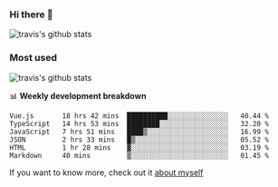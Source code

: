 ### Hi there 👋

<!--
**HondryTravis/HondryTravis** is a ✨ _special_ ✨ repository because its `README.md` (this file) appears on your GitHub profile.

Here are some ideas to get you started:

- 🔭 I’m currently working on ...
- 🌱 I’m currently learning ...
- 👯 I’m looking to collaborate on ...
- 🤔 I’m looking for help with ...
- 💬 Ask me about ...
- 📫 How to reach me: ...
- 😄 Pronouns: ...
- ⚡ Fun fact: ...
-->

![travis's github stats](https://github-readme-stats.vercel.app/api?username=HondryTravis&hide=stars)
### Most used
![travis's github stats](https://github-readme-stats.anuraghazra1.vercel.app/api/top-langs/?username=HondryTravis&layout=compact&hide_title=true)

📊 **Weekly development breakdown**

<!--START_SECTION:waka-->

```text
Vue.js       18 hrs 42 mins  ██████████░░░░░░░░░░░░░░░   40.44 %
TypeScript   14 hrs 53 mins  ████████░░░░░░░░░░░░░░░░░   32.20 %
JavaScript   7 hrs 51 mins   ████▒░░░░░░░░░░░░░░░░░░░░   16.99 %
JSON         2 hrs 33 mins   █▒░░░░░░░░░░░░░░░░░░░░░░░   05.52 %
HTML         1 hr 28 mins    ▓░░░░░░░░░░░░░░░░░░░░░░░░   03.19 %
Markdown     40 mins         ▒░░░░░░░░░░░░░░░░░░░░░░░░   01.45 %
```

<!--END_SECTION:waka-->

If you want to know more, check out it [about myself](https://hondrytravis.github.io/)
